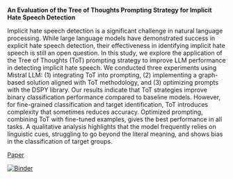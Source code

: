 <strong>An Evaluation of the Tree of Thoughts Prompting Strategy for Implicit Hate Speech Detection</strong>

Implicit hate speech detection is a significant challenge in natural language processing. While large language models have demonstrated success in explicit hate speech detection, their effectiveness in identifying implicit hate speech is still an open question. In this study, we explore the application of the Tree of Thoughts (ToT) prompting strategy to improve LLM performance in detecting implicit hate speech. We conducted three experiments using Mistral LLM: (1) integrating ToT into prompting, (2) implementing a graph-based solution aligned with ToT methodology, and (3) optimizing prompts with the DSPY library. Our results indicate that ToT strategies improve binary classification performance compared to baseline models. However, for fine-grained classification and target identification, ToT introduces complexity that sometimes reduces accuracy. Optimized prompting, combining ToT with fine-tuned examples, gives the best performance in all tasks. A qualitative analysis highlights that the model frequently relies on linguistic cues, struggling to go beyond the literal meaning, and shows bias in the classification of target groups. 


[Paper](https://github.com/tonazzog/implicit-hate/blob/main/Project_NLP_SocialMedia_Tonazzo_5216819.pdf)


[![Binder](https://mybinder.org/badge_logo.svg)](https://mybinder.org/v2/gh/tonazzog/implicit-hate/HEAD)
